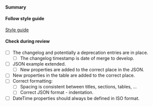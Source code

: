 #### Summary

#### Follow style guide

[Style guide]([https://app.getguru.com/card/c98GRexi/Style-Guide-for-Mews-Open-API-Documentation](https://mews.atlassian.net/wiki/x/KJAoCw))

#### Check during review

- [ ] The changelog and potentially a deprecation entries are in place.
  - [ ] The changelog timestamp is date of merge to develop. 
- [ ] JSON example extended.
  - [ ] New properties are added to the correct place in the JSON.
- [ ] New properties in the table are added to the correct place.
- [ ] Correct formatting:
  - [ ] Spacing is consistent between titles, sections, tables, ...
  - [ ] Correct JSON format - indentation.
- [ ] DateTime properties should always be defined in ISO format.
